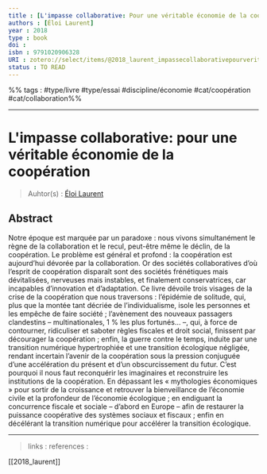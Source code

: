```yaml
---
title : [L'impasse collaborative: Pour une véritable économie de la coopération]
authors : [Éloi Laurent]
year : 2018
type : book
doi : 
isbn : 9791020906328
URI : zotero://select/items/@2018_laurent_impassecollaborativepourveritableeconomiecooperation
status : TO READ
---
```


%% tags :  #type/livre #type/essai #discipline/économie #cat/coopération #cat/collaboration%% 

---

L'impasse collaborative: pour une véritable économie de la coopération
===
> Auhtor(s) : [Éloi Laurent](https://fr.wikipedia.org/wiki/%C3%89loi_Laurent)

## Abstract
Notre époque est marquée par un paradoxe : nous vivons simultanément le règne de la collaboration et le recul, peut-être même le déclin, de la coopération. Le problème est général et profond : la coopération est aujourd’hui dévorée par la collaboration. Or des sociétés collaboratives d’où l’esprit de coopération disparaît sont des sociétés frénétiques mais dévitalisées, nerveuses mais instables, et finalement conservatrices, car incapables d’innovation et d’adaptation. Ce livre dévoile trois visages de la crise de la coopération que nous traversons : l’épidémie de solitude, qui, plus que la montée tant décriée de l’individualisme, isole les personnes et les empêche de faire société ; l’avènement des nouveaux passagers clandestins – multinationales, 1 % les plus fortunés… –, qui, à force de contourner, ridiculiser et saboter règles fiscales et droit social, finissent par décourager la coopération ; enfin, la guerre contre le temps, induite par une transition numérique hypertrophiée et une transition écologique négligée, rendant incertain l’avenir de la coopération sous la pression conjuguée d’une accélération du présent et d’un obscurcissement du futur. C’est pourquoi il nous faut reconquérir les imaginaires et reconstruire les institutions de la coopération. En dépassant les « mythologies économiques » pour sortir de la croissance et retrouver la bienveillance de l’économie civile et la profondeur de l’économie écologique ; en endiguant la concurrence fiscale et sociale – d’abord en Europe – afin de restaurer la puissance coopérative des systèmes sociaux et fiscaux ; enfin en décélérant la transition numérique pour accélérer la transition écologique.



---
> links : 
> references : 

[[2018_laurent]]

